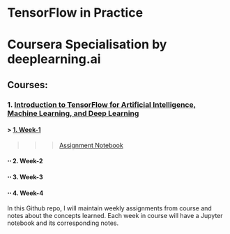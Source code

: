 # TensorFlow in Practice
# Coursera Specialisation by deeplearning.ai

## Courses:
### 1. [Introduction to TensorFlow for Artificial Intelligence, Machine Learning, and Deep Learning](https://github.com/saurabh-smk/Coursera-Tensorflow-in-practice/tree/master/Course1-)
#### > [1. Week-1](https://github.com/saurabh-smk/Coursera-Tensorflow-in-practice/tree/master/Course1-/week1)
   >>> [Assignment Notebook](https://github.com/saurabh-smk/Coursera-Tensorflow-in-practice/blob/master/Course1-/week1/Exercise_1_House_Price_Prediction.ipynb)
#### ⋅⋅ 2. Week-2
#### ⋅⋅ 3. Week-3
#### ⋅⋅ 4. Week-4


In this Github repo, I will maintain weekly assignments from course and notes about the concepts learned. Each week in course will have a Jupyter notebook and its corresponding notes.
